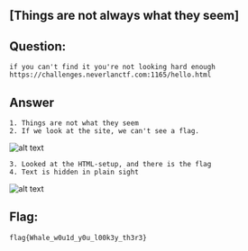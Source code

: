[Things are not always what they seem]
---
Question:
---
	if you can't find it you're not looking hard enough
	https://challenges.neverlanctf.com:1165/hello.html

Answer
---
	1. Things are not what they seem
	2. If we look at the site, we can't see a flag.

![alt text](https://i.imgur.com/0sS7aXs.png)

	3. Looked at the HTML-setup, and there is the flag
	4. Text is hidden in plain sight

![alt text](https://i.imgur.com/kN1qM8q.png)

Flag:
---
	flag{Whale_w0u1d_y0u_l00k3y_th3r3}
